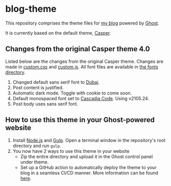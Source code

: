 # blog-theme

This repository comprises the theme files for [my blog](https://blog.pratyushnalam.com) powered by [Ghost](https://ghost.org).

It is currently based on the default theme, [Casper](https://github.com/TryGhost/Casper).

## Changes from the original Casper theme 4.0

Listed below are the changes from the original Casper theme. Changes are made in [custom.css](assets/css/custom.css) and [custom.js](assets/js/custom.js). All font files are available in [the fonts directory](assets/fonts).

1. Changed default sans serif font to [Dubai](https://dubaifont.com/).
2. Post content is justified.
3. Automatic dark mode. Toggle with cookie to come soon.
4. Default monospaced font set to [Cascadia Code](https://github.com/microsoft/cascadia-code). Using v2105.24.
5. Post body uses sans serif font.

## How to use this theme in your Ghost-powered website

1. Install [Node.js](https://nodejs.org/) and [Gulp](https://gulpjs.com/). Open a terminal window in the repository's root directory and run `gulp`.
2. You now have 2 ways to use this theme in your website
    * Zip the entire directory and upload it in the Ghost control panel under theme.
    * Set up a GitHub action to automatically deploy the theme to your blog in a seamless CI/CD manner. More information can be found [here](https://github.com/marketplace/actions/deploy-ghost-theme).
